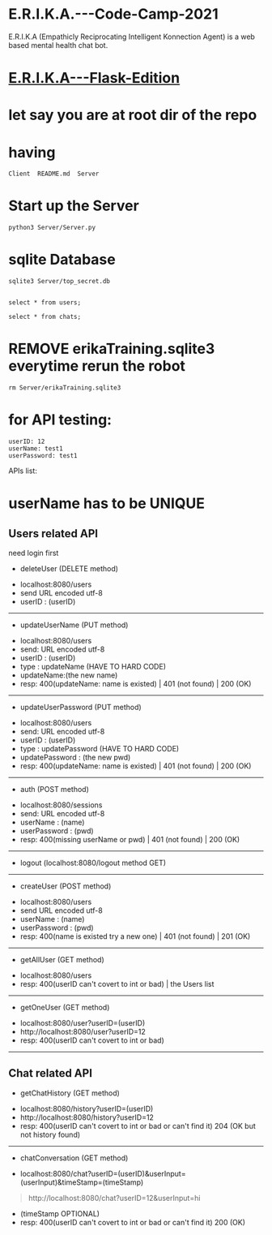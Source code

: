 # E.R.I.K.A.---Code-Camp-2021
E.R.I.K.A (Empathicly Reciprocating Intelligent Konnection Agent) is a web based mental health chat bot.

# [E.R.I.K.A---Flask-Edition](https://github.com/dsneddon00/E.R.I.K.A---Flask-Edition)

# let say you are at root dir of the repo
# having
```
Client  README.md  Server
```

# Start up the Server
```
python3 Server/Server.py
```

# sqlite Database
```
sqlite3 Server/top_secret.db


select * from users;

select * from chats;
```

# REMOVE erikaTraining.sqlite3 everytime rerun the robot
```
rm Server/erikaTraining.sqlite3
```

# for API testing:
```
userID: 12
userName: test1
userPassword: test1
```

APIs list:
# userName has to be UNIQUE

## Users related API
need login first
- deleteUser (DELETE method)
* localhost:8080/users
* send URL encoded utf-8
* userID : (userID)

---

- updateUserName (PUT method)
* localhost:8080/users
* send: URL encoded utf-8
* userID : (userID)
* type : updateName (HAVE TO HARD CODE)
* updateName:(the new name)
* resp: 400(updateName: name is existed) | 401 (not found) | 200 (OK)

---

- updateUserPassword (PUT method)
* localhost:8080/users
* send: URL encoded utf-8
* userID : (userID)
* type : updatePassword (HAVE TO HARD CODE)
* updatePassword : (the new pwd)
* resp: 400(updateName: name is existed) | 401 (not found) | 200 (OK)

---

- auth (POST method)
* localhost:8080/sessions
* send: URL encoded utf-8     
* userName : (name)
* userPassword : (pwd)
* resp: 400(missing userName or pwd) | 401 (not found) | 200 (OK)

---

- logout (localhost:8080/logout method GET)

---

- createUser (POST method)
* localhost:8080/users
* send URL encoded utf-8     
* userName : (name)
* userPassword : (pwd)
* resp: 400(name is existed try a new one) | 401 (not found) | 201 (OK)

---

- getAllUser (GET method)
* localhost:8080/users
* resp: 400(userID can't covert to int or bad) | the Users list

---

- getOneUser (GET method)
* localhost:8080/user?userID=(userID)
* http://localhost:8080/user?userID=12
* resp: 400(userID can't covert to int or bad)

---


## Chat related API

- getChatHistory (GET method)
* localhost:8080/history?userID=(userID)
* http://localhost:8080/history?userID=12
* resp: 400(userID can't covert to int or bad or can't find it) 204 (OK but not history found)

----

- chatConversation (GET method)
* localhost:8080/chat?userID=(userID)&userInput=(userInput)&timeStamp=(timeStamp)
> http://localhost:8080/chat?userID=12&userInput=hi
* (timeStamp OPTIONAL)
* resp: 400(userID can't covert to int or bad or can't find it) 200 (OK)
